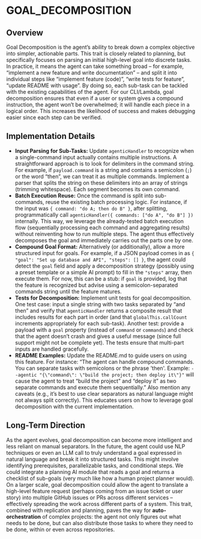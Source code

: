 # GOAL_DECOMPOSITION

## Overview
Goal Decomposition is the agent’s ability to break down a complex objective into simpler, actionable parts. This trait is closely related to planning, but specifically focuses on parsing an initial high-level goal into discrete tasks. In practice, it means the agent can take something broad – for example, “implement a new feature and write documentation” – and split it into individual steps like “implement feature (code)”, “write tests for feature”, “update README with usage”. By doing so, each sub-task can be tackled with the existing capabilities of the agent. For our CLI/Lambda, goal decomposition ensures that even if a user or system gives a compound instruction, the agent won’t be overwhelmed; it will handle each piece in a logical order. This increases the likelihood of success and makes debugging easier since each step can be verified.

## Implementation Details
- **Input Parsing for Sub-Tasks:** Update `agenticHandler` to recognize when a single-command input actually contains multiple instructions. A straightforward approach is to look for delimiters in the command string. For example, if `payload.command` is a string and contains a semicolon (`;`) or the word “then”, we can treat it as multiple commands. Implement a parser that splits the string on these delimiters into an array of strings (trimming whitespace). Each segment becomes its own command.
- **Batch Execution Reuse:** Once the command is split into sub-commands, reuse the existing batch processing logic. For instance, if the input was `{ command: "do A; then do B" }`, after splitting, programmatically call `agenticHandler({ commands: ["do A", "do B"] })` internally. This way, we leverage the already-tested batch execution flow (sequentially processing each command and aggregating results) without reinventing how to run multiple steps. The agent thus effectively decomposes the goal and immediately carries out the parts one by one.
- **Compound Goal Format:** Alternatively (or additionally), allow a more structured input for goals. For example, if a JSON payload comes in as `{ "goal": "Set up database and API", "steps": [] }`, the agent could detect the `goal` field and apply a decomposition strategy (possibly using a preset template or a simple AI prompt) to fill in the `"steps"` array, then execute them. For now, this can be a stub: if `goal` is provided, log that the feature is recognized but advise using a semicolon-separated commands string until the feature matures.
- **Tests for Decomposition:** Implement unit tests for goal decomposition. One test case: input a single string with two tasks separated by “and then” and verify that `agenticHandler` returns a composite result that includes results for each part in order (and that `globalThis.callCount` increments appropriately for each sub-task). Another test: provide a payload with a `goal` property (instead of `command` or `commands`) and check that the agent doesn’t crash and gives a useful message (since full support might not be complete yet). The tests ensure that multi-part inputs are handled gracefully.
- **README Examples:** Update the README.md to guide users on using this feature. For instance: “The agent can handle compound commands. You can separate tasks with semicolons or the phrase 'then'. Example: `--agentic "{\"command\": \"build the project; then deploy it\"}"` will cause the agent to treat “build the project” and “deploy it” as two separate commands and execute them sequentially.” Also mention any caveats (e.g., it’s best to use clear separators as natural language might not always split correctly). This educates users on how to leverage goal decomposition with the current implementation.

## Long-Term Direction
As the agent evolves, goal decomposition can become more intelligent and less reliant on manual separators. In the future, the agent could use NLP techniques or even an LLM call to truly understand a goal expressed in natural language and break it into structured tasks. This might involve identifying prerequisites, parallelizable tasks, and conditional steps. We could integrate a planning AI module that reads a goal and returns a checklist of sub-goals (very much like how a human project planner would). On a larger scale, goal decomposition could allow the agent to translate a high-level feature request (perhaps coming from an issue ticket or user story) into multiple GitHub issues or PRs across different services – effectively spreading the work across different parts of a system. This trait, combined with replication and planning, paves the way for **auto-orchestration** of complex projects: the agent not only figures out what needs to be done, but can also distribute those tasks to where they need to be done, within or even across repositories.
